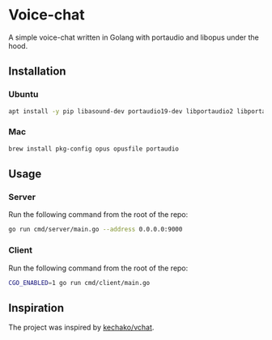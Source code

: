 # Voice-chat

A simple voice-chat written in Golang with portaudio and libopus under the hood.

## Installation

### Ubuntu

```bash
apt install -y pip libasound-dev portaudio19-dev libportaudio2 libportaudiocpp0 pkg-config libopus-dev libopusfile-dev
```

### Mac

```bash
brew install pkg-config opus opusfile portaudio
```

## Usage

### Server

Run the following command from the root of the repo:
```bash
go run cmd/server/main.go --address 0.0.0.0:9000
```

### Client

Run the following command from the root of the repo:
```bash
CGO_ENABLED=1 go run cmd/client/main.go
```

## Inspiration

The project was inspired by [kechako/vchat](https://github.com/kechako/vchat).